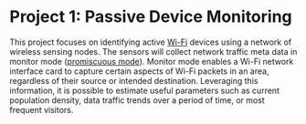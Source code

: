 # Project 1: Passive Device Monitoring

This project focuses on identifying active [Wi-Fi](http://www.wi-fi.org/) devices using a network of wireless sensing nodes.
The sensors will collect network traffic meta data in monitor mode ([promiscuous mode](http://en.wikipedia.org/wiki/Promiscuous_mode)).
Monitor mode enables a Wi-Fi network interface card to capture certain aspects of Wi-Fi packets in an area, regardless of their source or intended destination.
Leveraging this information, it is possible to estimate useful parameters such as current population density, data traffic trends over a period of time, or most frequent visitors.
